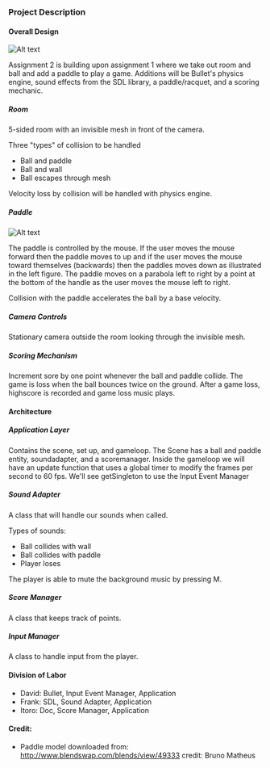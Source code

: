 ### Project Description

#### Overall Design

![Alt text](http://i.imgur.com/wXcjUxh.jpg "A2")

Assignment 2 is building upon assignment 1 where we take out room and ball and add a paddle to play a game. Additions will be Bullet's physics engine, sound effects from the SDL library, a paddle/racquet, and a scoring mechanic. 

##### Room

5-sided room with an invisible mesh in front of the camera.

Three "types" of collision to be handled
* Ball and paddle
* Ball and wall
* Ball escapes through mesh

Velocity loss by collision will be handled with physics engine.

##### Paddle

![Alt text](http://i.imgur.com/tyWzFVS.jpg "Paddle")

The paddle is controlled by the mouse. If the user moves the mouse forward then the paddle moves to up and if the user moves the mouse toward themselves (backwards) then the paddles moves down as illustrated in the left figure. The paddle moves on a parabola left to right by a point at the bottom of the handle as the user moves the mouse left to right.

Collision with the paddle accelerates the ball by a base velocity.

##### Camera Controls

Stationary camera outside the room looking through the invisible mesh.

##### Scoring Mechanism

Increment sore by one point whenever the ball and paddle collide. The game is loss when the ball bounces twice on the ground. After a game loss, highscore is recorded and game loss music plays.

#### Architecture

##### Application Layer

Contains the scene, set up, and gameloop. The Scene has a ball and paddle entity, soundadapter, and a scoremanager. Inside the gameloop we will have an update function that uses a global timer to modify the frames per second to 60 fps. We'll see getSingleton to use the Input Event Manager

##### Sound Adapter

A class that will handle our sounds when called.

Types of sounds:
* Ball collides with wall
* Ball collides with paddle
* Player loses

The player is able to mute the background music by pressing M.

##### Score Manager

A class that keeps track of points.

##### Input Manager 

A class to handle input from the player.

#### Division of Labor
* David: Bullet, Input Event Manager, Application
* Frank: SDL, Sound Adapter, Application
* Itoro: Doc, Score Manager, Application

#### Credit:
* Paddle model downloaded from: http://www.blendswap.com/blends/view/49333 credit: Bruno Matheus
